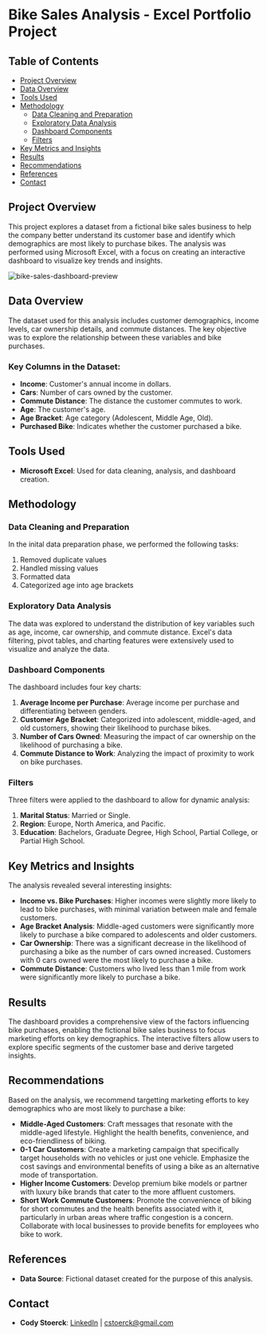 # Bike Sales Analysis - Excel Portfolio Project

## Table of Contents
- [Project Overview](#project-overview)
- [Data Overview](#data-overview)
- [Tools Used](#tools-used)
- [Methodology](#methodology)
  - [Data Cleaning and Preparation](#data-cleaning-and-preparation)
  - [Exploratory Data Analysis](#exploratory-data-analysis)
  - [Dashboard Components](#dashboard-components)
  - [Filters](#filters)
- [Key Metrics and Insights](#key-metrics-and-insights)
- [Results](#results)
- [Recommendations](#recommendations)
- [References](#references)
- [Contact](#contact)

## Project Overview
This project explores a dataset from a fictional bike sales business to help the company better understand its customer base and identify which demographics are most likely to purchase bikes. The analysis was performed using Microsoft Excel, with a focus on creating an interactive dashboard to visualize key trends and insights.

![bike-sales-dashboard-preview](https://github.com/user-attachments/assets/ff009e0c-9f93-4fc4-b4b4-d47dc6a03f79)

## Data Overview
The dataset used for this analysis includes customer demographics, income levels, car ownership details, and commute distances. The key objective was to explore the relationship between these variables and bike purchases.

### Key Columns in the Dataset:
- **Income**: Customer's annual income in dollars.
- **Cars**: Number of cars owned by the customer.
- **Commute Distance**: The distance the customer commutes to work.
- **Age**: The customer's age.
- **Age Bracket**: Age category (Adolescent, Middle Age, Old).
- **Purchased Bike**: Indicates whether the customer purchased a bike.

## Tools Used
- **Microsoft Excel**: Used for data cleaning, analysis, and dashboard creation.

## Methodology
### Data Cleaning and Preparation
In the inital data preparation phase, we performed the following tasks:
1. Removed duplicate values
2. Handled missing values
3. Formatted data 
4. Categorized age into age brackets

### Exploratory Data Analysis
The data was explored to understand the distribution of key variables such as age, income, car ownership, and commute distance. Excel's data filtering, pivot tables, and charting features were extensively used to visualize and analyze the data.

### Dashboard Components
The dashboard includes four key charts:
1. **Average Income per Purchase**: Average income per purchase and differentiating between genders.
2. **Customer Age Bracket**: Categorized into adolescent, middle-aged, and old customers, showing their likelihood to purchase bikes.
3. **Number of Cars Owned**: Measuring the impact of car ownership on the likelihood of purchasing a bike.
4. **Commute Distance to Work**: Analyzing the impact of proximity to work on bike purchases.

### Filters
Three filters were applied to the dashboard to allow for dynamic analysis:
1. **Marital Status**: Married or Single.
2. **Region**: Europe, North America, and Pacific.
3. **Education**: Bachelors, Graduate Degree, High School, Partial College, or Partial High School.

## Key Metrics and Insights
The analysis revealed several interesting insights:
- **Income vs. Bike Purchases**: Higher incomes were slightly more likely to lead to bike purchases, with minimal variation between male and female customers.
- **Age Bracket Analysis**: Middle-aged customers were significantly more likely to purchase a bike compared to adolescents and older customers.
- **Car Ownership**: There was a significant decrease in the likelihood of purchasing a bike as the number of cars owned increased. Customers with 0 cars owned were the most likely to purchase a bike.
- **Commute Distance**: Customers who lived less than 1 mile from work were significantly more likely to purchase a bike.

## Results
The dashboard provides a comprehensive view of the factors influencing bike purchases, enabling the fictional bike sales business to focus marketing efforts on key demographics. The interactive filters allow users to explore specific segments of the customer base and derive targeted insights.

## Recommendations
Based on the analysis, we recommend targetting marketing efforts to key demographics who are most likely to purchase a bike:
- **Middle-Aged Customers**: Craft messages that resonate with the middle-aged lifestyle. Highlight the health benefits, convenience, and eco-friendliness of biking.
- **0-1 Car Customers**: Create a marketing campaign that specifically target households with no vehicles or just one vehicle. Emphasize the cost savings and environmental benefits of using a bike as an alternative mode of transportation.
- **Higher Income Customers**: Develop premium bike models or partner with luxury bike brands that cater to the more affluent customers.
- **Short Work Commute Customers**: Promote the convenience of biking for short commutes and the health benefits associated with it, particularly in urban areas where traffic congestion is a concern. Collaborate with local businesses to provide benefits for employees who bike to work.

## References
- **Data Source**: Fictional dataset created for the purpose of this analysis.

## Contact
- **Cody Stoerck**: [LinkedIn](https://www.linkedin.com/in/codystoerck/) | cstoerck@gmail.com

